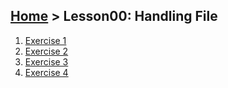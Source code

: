 ## [Home](../../README.md) > Lesson00: Handling File
1. [Exercise 1](exercise01.md)
2. [Exercise 2](exercise02.md)
3. [Exercise 3](exercise03.md)
4. [Exercise 4](exercise04.md)